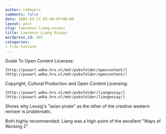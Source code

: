 ```yaml
---
author: robmyers
comments: false
date: 2005-03-17 03:40:07+00:00
layout: post
slug: lawrence-liang-essays
title: Lawrence Liang Essays
wordpress_id: 345
categories:
- Free Culture
---
```


Guide To Open Content Licenses:  
  
	[http://pzwart.wdka.hro.nl/mdr/pubsfolder/opencontent/](http://pzwart.wdka.hro.nl/mdr/pubsfolder/opencontent/)  
  
Copyright, Cultural Production and Open Content Licensing:  
  
	[http://pzwart.wdka.hro.nl/mdr/pubsfolder/liangessay/](http://pzwart.wdka.hro.nl/mdr/pubsfolder/liangessay/)  
  
Shows why Lessig's "asian pirate" as the other of the creative western remixer is problematic.  
  
Both highly recommended. Liang was a high-point of the excellent "Ways of Working 2".

  


